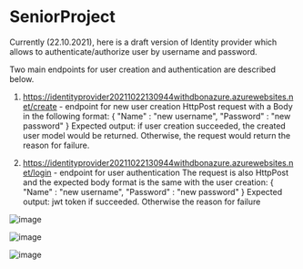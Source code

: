 # SeniorProject
Currently (22.10.2021), here is a draft version of Identity provider which allows to authenticate/authorize user by username and password.


Two main endpoints for user creation and authentication are described below.

1) https://identityprovider20211022130944withdbonazure.azurewebsites.net/create - endpoint for new user creation
HttpPost request with a Body in the following format:
{
  "Name" : "new username",
  "Password" : "new password"
}
Expected output:
  if user creation succeeded, the created user model would be returned.
  Otherwise, the request would return the reason for failure.

2) https://identityprovider20211022130944withdbonazure.azurewebsites.net/login - endpoint for user authentication
The request is also HttpPost and the expected body format is the same with the user creation:
{
  "Name" : "new username",
  "Password" : "new password"
}
Expected output:
  jwt token if succeeded.
  Otherwise the reason for failure

![image](https://user-images.githubusercontent.com/49793247/144604420-73526759-54b5-4062-9082-ff5389b2ce57.png)

![image](https://user-images.githubusercontent.com/49793247/144604201-860d1424-abf7-44cc-b6e8-10caba589e6a.png)

![image](https://user-images.githubusercontent.com/49793247/144604518-cc71fdb2-414c-4f3b-8f3b-cc2c6e058814.png)


